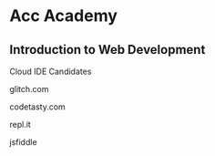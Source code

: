 # Acc Academy

## Introduction to Web Development

Cloud IDE Candidates

glitch.com

codetasty.com

repl.it

jsfiddle

